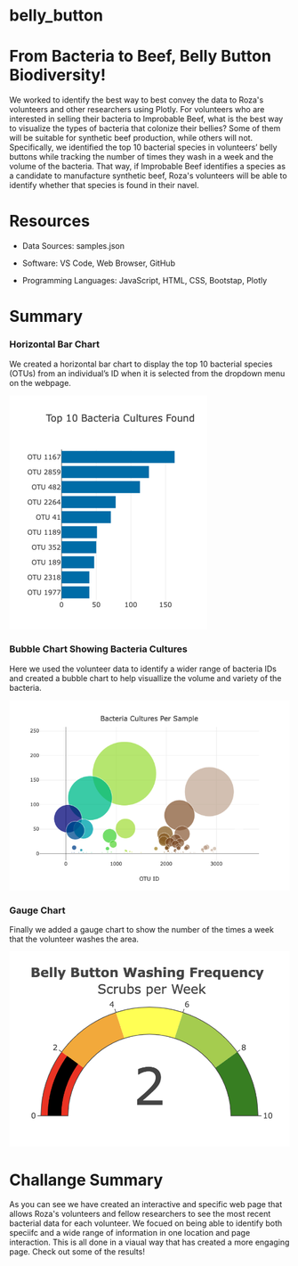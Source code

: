 # belly_button

<h1>From Bacteria to Beef, Belly Button Biodiversity!</h1>
We worked to identify the best way to best convey the data to Roza's volunteers and other researchers using Plotly. For volunteers who are interested in selling their bacteria to Improbable Beef, what is the best way to visualize the types of bacteria that colonize their bellies? Some of them will be suitable for synthetic beef production, while others will not. Specifically, we identified the top 10 bacterial species in volunteers’ belly buttons while tracking the number of times they wash in a week and the volume of the bacteria. That way, if Improbable Beef identifies a species as a candidate to manufacture synthetic beef, Roza's volunteers will be able to identify whether that species is found in their navel.

<h1>Resources</h1>

- Data Sources: samples.json

- Software: VS Code, Web Browser, GitHub

- Programming Languages: JavaScript, HTML, CSS, Bootstap, Plotly
<body>
<h1>Summary</h1>

<h3> Horizontal Bar Chart</h3>
<p>We created a horizontal bar chart to display the top 10 bacterial species (OTUs) from an individual’s ID when it is selected from the dropdown menu on the webpage. <p>

 <img src="https://github.com/kellynichols99/belly_button/blob/main/Top%2010%20Bacteria.png">
  
<h3>Bubble Chart Showing Bacteria Cultures</h3>
<p>Here we used the volunteer data to identify a wider range of bacteria IDs and created a bubble chart to help visuallize the volume and variety of the bacteria. </p>

<img src="https://github.com/kellynichols99/belly_button/blob/main/Bacteria%20Culters.png">

<h3> Gauge Chart</h3>
<p>Finally we added a gauge chart to show the number of the times a week that the volunteer washes the area.</p>

<img src="https://github.com/kellynichols99/belly_button/blob/main/Washing%20frequency.png">

<body>
  
<h1>Challange Summary</h1>
As you can see we have created an interactive and specific web page that allows Roza's volunteers and fellow researchers to see the most recent bacterial data for each volunteer. We focued on being able to identify both speciifc and a wide range of information in one location and page interaction. This is all done in a viaual way that has created a more engaging page. Check out some of the results!
